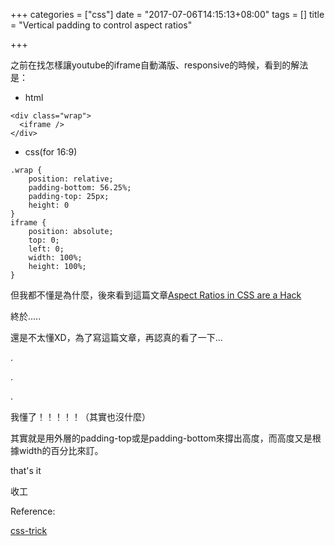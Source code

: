 +++
categories = ["css"]
date = "2017-07-06T14:15:13+08:00"
tags = []
title = "Vertical padding to control aspect ratios"

+++

之前在找怎樣讓youtube的iframe自動滿版、responsive的時候，看到的解法是：


- html

```
<div class="wrap">
  <iframe />
</div>
```
- css(for 16:9)

```
.wrap {
	position: relative;
	padding-bottom: 56.25%;
	padding-top: 25px;
	height: 0
}
iframe {
	position: absolute;
	top: 0;
	left: 0;
	width: 100%;
	height: 100%;
}
```

但我都不懂是為什麼，後來看到這篇文章[Aspect Ratios in CSS are a Hack](https://www.bram.us/2017/06/16/aspect-ratios-in-css-are-a-hack/)

終於.....

還是不太懂XD，為了寫這篇文章，再認真的看了一下...

.

.

.

我懂了！！！！！（其實也沒什麼）

其實就是用外層的padding-top或是padding-bottom來撐出高度，而高度又是根據width的百分比來訂。

that's it

收工



Reference: 

[css-trick](https://css-tricks.com/NetMag/FluidWidthVideo/Article-FluidWidthVideo.php)
